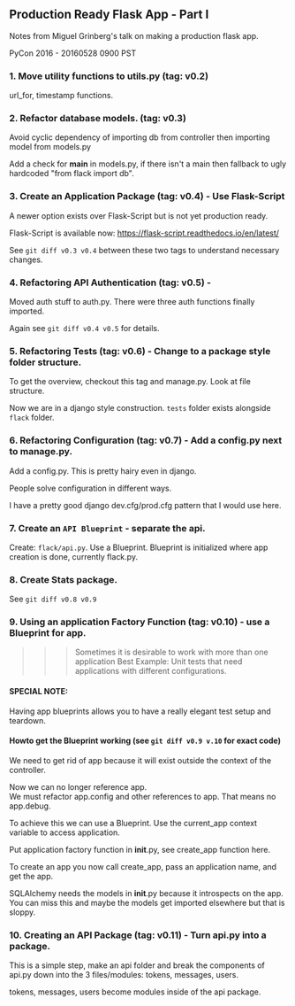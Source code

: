 
## Production Ready Flask App - Part I

Notes from Miguel Grinberg's talk on making a production flask app.

PyCon 2016 - 20160528 0900 PST


### 1. Move utility functions to utils.py (tag: v0.2)

url_for, timestamp functions.


### 2. Refactor database models. (tag: v0.3)

Avoid cyclic dependency of importing db from controller then importing model from models.py

Add a check for __main__ in models.py, if there isn't a main then fallback to ugly hardcoded "from flack import db".


### 3. Create an Application Package (tag: v0.4) - Use Flask-Script

A newer option exists over Flask-Script but is not yet production ready.

Flask-Script is available now: 
https://flask-script.readthedocs.io/en/latest/

See `git diff v0.3 v0.4` between these two tags to understand necessary changes.


### 4. Refactoring API Authentication (tag: v0.5) - 

Moved auth stuff to auth.py.  There were three auth functions finally imported.

Again see `git diff v0.4 v0.5` for details.


### 5. Refactoring Tests (tag: v0.6) - Change to a package style folder structure.

To get the overview, checkout this tag and manage.py. Look at file structure.

Now we are in a django style construction. `tests` folder exists alongside `flack` folder.


### 6. Refactoring Configuration (tag: v0.7) - Add a config.py next to manage.py.

Add a config.py. This is pretty hairy even in django.

People solve configuration in different ways. 

I have a pretty good django dev.cfg/prod.cfg pattern that I would use here.


### 7. Create an `API Blueprint` - separate the api.

Create: `flack/api.py`.  Use a Blueprint.  Blueprint is initialized where app creation is done, currently flack.py.


### 8. Create Stats package.

See `git diff v0.8 v0.9`


### 9. Using an application Factory Function (tag: v0.10) - use a Blueprint for app.

>>> Sometimes it is desirable to work with more than one application
>>> Best Example: Unit tests that need applications with different configurations.

#### SPECIAL NOTE:

Having app blueprints allows you to have a really elegant test setup and teardown.

#### Howto get the Blueprint working (see `git diff v0.9 v.10` for exact code)

We need to get rid of app because it will exist outside the context of the controller.

Now we can no longer reference app.  
We must refactor app.config and other references to app.
That means no app.debug.

To achieve this we can use a Blueprint.
Use the current_app context variable to access application.

Put application factory function in __init__.py, see create_app function here.

To create an app you now call create_app, pass an application name, and get the app.

SQLAlchemy needs the models in __init__.py because it introspects on the app.
You can miss this and maybe the models get imported elsewhere but that is sloppy.


### 10. Creating an API Package (tag: v0.11) - Turn api.py into a package.

This is a simple step, make an api folder and break the components of api.py down into the 3 files/modules: tokens, messages, users.

tokens, messages, users become modules inside of the api package.


